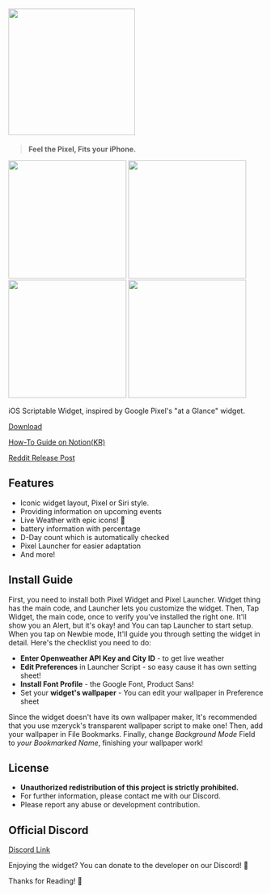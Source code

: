 # <img width="250" src="https://user-images.githubusercontent.com/63099769/103135730-b1e24b80-46fd-11eb-9624-55926815f4b6.png">
> **Feel the Pixel, Fits your iPhone.**
<div>
<img width="233" src="https://user-images.githubusercontent.com/63099769/103135807-68dec700-46fe-11eb-9fd6-54af1b9e0d42.png">
<img width="233" src="https://user-images.githubusercontent.com/63099769/103135806-67ad9a00-46fe-11eb-80ca-7efd4d050a12.png">
<img width="233" src="https://user-images.githubusercontent.com/63099769/103135805-654b4000-46fe-11eb-841a-ef9e851696fa.png">
<img width="233" src="https://user-images.githubusercontent.com/63099769/103135808-6a0ff400-46fe-11eb-83fa-797b0b487904.png">
<img width="233" sec="https://github.com/jojo-mp4/pixel-widget/blob/main/027AFC15-1A91-48F0-9D3B-7F763BD6CDDD.png">
</div>

iOS Scriptable Widget, inspired by Google Pixel's "at a Glance" widget.


[Download](https://github.com/xkfdhr/pixel-widget/releases)

[How-To Guide on Notion(KR)](https://www.notion.so/Pixel-Widget-2-0-7e80cc7c72e54ec0bf28353df81cf073)

[Reddit Release Post](https://www.reddit.com/r/Scriptable/comments/kk1kgi/meet_pixel_widget_feel_the_pixel_fits_your_iphone/)

## Features
- Iconic widget layout, Pixel or Siri style.
- Providing information on upcoming events
- Live Weather with epic icons! 🌈
- battery information with percentage
- D-Day count which is automatically checked
- Pixel Launcher for easier adaptation
- And more!

## Install Guide
First, you need to install both Pixel Widget and Pixel Launcher.
Widget thing has the main code, and Launcher lets you customize the widget.
Then, Tap Widget, the main code, once to verify you've installed the right one. It'll show you an Alert, but it's okay! and You can tap Launcher to start setup. When you tap on Newbie mode, It'll guide you through setting the widget in detail. Here's the checklist you need to do:
- **Enter Openweather API Key and City ID** - to get live weather
- **Edit Preferences** in Launcher Script - so easy cause it has own setting sheet!
- **Install Font Profile** - the Google Font, Product Sans!
- Set your **widget's wallpaper** - You can edit your wallpaper in Preference sheet

Since the widget doesn't have its own wallpaper maker, It's recommended that you use mzeryck's transparent wallpaper script to make one!
Then, add your wallpaper in File Bookmarks. Finally, change *Background Mode* Field to *your Bookmarked Name*, finishing your wallpaper work!

## License
- **Unauthorized redistribution of this project is strictly prohibited.**
- For further information, please contact me with our Discord.
- Please report any abuse or development contribution.

## Official Discord
[Discord Link](https://discord.gg/BCP2S7BdaC)

Enjoying the widget? You can donate to the developer on our Discord! 🎁


Thanks for Reading! 💜
